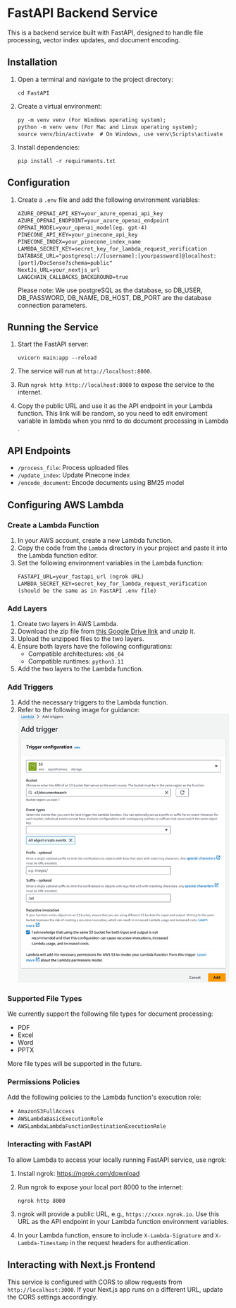# FastAPI Backend Service

This is a backend service built with FastAPI, designed to handle file processing, vector index updates, and document encoding.

## Installation

1. Open a terminal and navigate to the project directory:

   ```
   cd FastAPI
   ```

2. Create a virtual environment:

   ```
   py -m venv venv (For Windows operating system);
   python -m venv venv (For Mac and Linux operating system);
   source venv/bin/activate  # On Windows, use venv\Scripts\activate
   ```

3. Install dependencies:
   ```
   pip install -r requirements.txt
   ```

## Configuration

1. Create a `.env` file and add the following environment variables:
   ```
   AZURE_OPENAI_API_KEY=your_azure_openai_api_key
   AZURE_OPENAI_ENDPOINT=your_azure_openai_endpoint
   OPENAI_MODEL=your_openai_model(eg. gpt-4)
   PINECONE_API_KEY=your_pinecone_api_key
   PINECONE_INDEX=your_pinecone_index_name
   LAMBDA_SECRET_KEY=secret_key_for_lambda_request_verification
   DATABASE_URL="postgresql://[username]:[yourpassword]@localhost:[port]/DocSense?schema=public"
   NextJs_URL=your_nextjs_url
   LANGCHAIN_CALLBACKS_BACKGROUND=true
   ```
   Please note: We use postgreSQL as the database, so DB_USER, DB_PASSWORD, DB_NAME, DB_HOST, DB_PORT are the database connection parameters.

## Running the Service

1. Start the FastAPI server:

   ```
   uvicorn main:app --reload
   ```

2. The service will run at `http://localhost:8000`.
3. Run `ngrok http http://localhost:8000` to expose the service to the internet.
4. Copy the public URL and use it as the API endpoint in your Lambda function. This link will be random, so you need to edit enviroment variable in lambda when you nrrd to do document processing in Lambda .

## API Endpoints

- `/process_file`: Process uploaded files
- `/update_index`: Update Pinecone index
- `/encode_document`: Encode documents using BM25 model

## Configuring AWS Lambda

### Create a Lambda Function

1. In your AWS account, create a new Lambda function.
2. Copy the code from the `Lambda` directory in your project and paste it into the Lambda function editor.
3. Set the following environment variables in the Lambda function:
   ```
   FASTAPI_URL=your_fastapi_url (ngrok URL)
   LAMBDA_SECRET_KEY=secret_key_for_lambda_request_verification (should be the same as in FastAPI .env file)
   ```

### Add Layers

1. Create two layers in AWS Lambda.
2. Download the zip file from [this Google Drive link](https://drive.google.com/file/d/1mbT33rabiw_GWR1oHelq2TMEnNBlIQwL/view?usp=sharing) and unzip it.
3. Upload the unzipped files to the two layers.
4. Ensure both layers have the following configurations:
   - Compatible architectures: `x86_64`
   - Compatible runtimes: `python3.11`
5. Add the two layers to the Lambda function.

### Add Triggers

1. Add the necessary triggers to the Lambda function.
2. Refer to the following image for guidance:
   ![Lambda Function Trigger](./lambda/lambdaTrigger.png)

### Supported File Types

We currently support the following file types for document processing:

- PDF
- Excel
- Word
- PPTX

More file types will be supported in the future.

### Permissions Policies

Add the following policies to the Lambda function's execution role:

- `AmazonS3FullAccess`
- `AWSLambdaBasicExecutionRole`
- `AWSLambdaLambdaFunctionDestinationExecutionRole`

### Interacting with FastAPI

To allow Lambda to access your locally running FastAPI service, use ngrok:

1. Install ngrok: https://ngrok.com/download

2. Run ngrok to expose your local port 8000 to the internet:

   ```
   ngrok http 8000
   ```

3. ngrok will provide a public URL, e.g., `https://xxxx.ngrok.io`. Use this URL as the API endpoint in your Lambda function environment variables.

4. In your Lambda function, ensure to include `X-Lambda-Signature` and `X-Lambda-Timestamp` in the request headers for authentication.

## Interacting with Next.js Frontend

This service is configured with CORS to allow requests from `http://localhost:3000`. If your Next.js app runs on a different URL, update the CORS settings accordingly.
